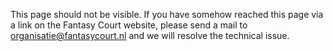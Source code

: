 This page should not be visible. If you have somehow reached this page via a link on the Fantasy Court website, please send a mail to organisatie@fantasycourt.nl and we will resolve the technical issue.